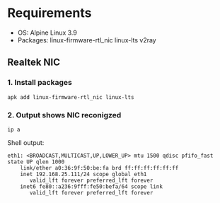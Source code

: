 # Requirements
- OS: Alpine Linux 3.9
- Packages: linux-firmware-rtl_nic linux-lts v2ray

## Realtek NIC
### 1. Install packages
```shell
apk add linux-firmware-rtl_nic linux-lts
```

### 2. Output shows NIC reconigzed
```shell
ip a
```
Shell output:
```
eth1: <BROADCAST,MULTICAST,UP,LOWER_UP> mtu 1500 qdisc pfifo_fast state UP qlen 1000
    link/ether a0:36:9f:50:be:fa brd ff:ff:ff:ff:ff:ff
    inet 192.168.25.111/24 scope global eth1
       valid_lft forever preferred_lft forever
    inet6 fe80::a236:9fff:fe50:befa/64 scope link 
       valid_lft forever preferred_lft forever

```
